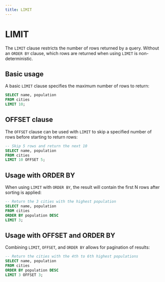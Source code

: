 ```yaml
---
title: LIMIT
---
```


# LIMIT

The `LIMIT` clause restricts the number of rows returned by a query. Without an
`ORDER BY` clause, which rows are returned when using `LIMIT` is non-deterministic.

## Basic usage

A basic `LIMIT` clause specifies the maximum number of rows to return:

```sql
SELECT name, population
FROM cities
LIMIT 10;
```

## OFFSET clause

The `OFFSET` clause can be used with `LIMIT` to skip a specified number of rows
before starting to return rows:

```sql
-- Skip 5 rows and return the next 10
SELECT name, population
FROM cities
LIMIT 10 OFFSET 5;
```

## Usage with ORDER BY

When using `LIMIT` with `ORDER BY`, the result will contain the first N rows
after sorting is applied:

```sql
-- Return the 3 cities with the highest population
SELECT name, population
FROM cities
ORDER BY population DESC
LIMIT 3;
```

## Usage with OFFSET and ORDER BY

Combining `LIMIT`, `OFFSET`, and `ORDER BY` allows for pagination of results:

```sql
-- Return the cities with the 4th to 6th highest populations
SELECT name, population
FROM cities
ORDER BY population DESC
LIMIT 3 OFFSET 3;
```
